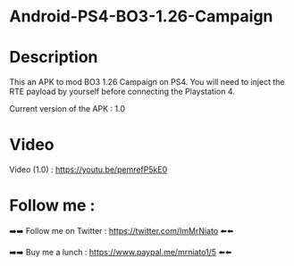 # Android-PS4-BO3-1.26-Campaign
 
 # Description 
This an APK to mod BO3 1.26 Campaign on PS4. You will need to inject the RTE payload by yourself before connecting the Playstation 4.

Current version of the APK : 1.0

# Video 
Video (1.0) : https://youtu.be/pemrefP5kE0

# Follow me :


➡️➡️ Follow me on Twitter : https://twitter.com/ImMrNiato ⬅️⬅️

➡️➡️ Buy me a lunch : https://www.paypal.me/mrniato1/5 ⬅️⬅️
